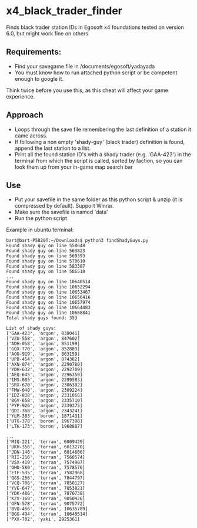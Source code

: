 # x4_black_trader_finder
Finds black trader station IDs in Egosoft x4 foundations
tested on version 6.0, but might work fine on others

## Requirements: 
- Find your savegame file in /documents/egosoft/yadayada
- You must know how to run attached python script or be competent enough to google it.

Think twice before you use this, as this cheat will affect your game experience.

## Approach
- Loops through the save file remembering the last definition of a station it came across. 
- If following a non empty 'shady-guy' (black trader) definition is found, append the last station to a list.
- Print all the found station ID's with a shady trader (e.g. 'GAA-423') in the terminal from which the script is called, sorted by faction, so you can look them up from your in-game map search bar

## Use
- Put your savefile in the same folder as this python script & unzip (it is compressed by default). Support Winrar.
- Make sure the savefile is named 'data' 
- Run the python script

Example in ubuntu terminal:

```
bart@bart-P5820T:~/Downloads$ python3 findShadyGuys.py
Found shady guy on line 558648
Found shady guy on line 563823
Found shady guy on line 569393
Found shady guy on line 570610
Found shady guy on line 583387
Found shady guy on line 586518
...
Found shady guy on line 10640514
Found shady guy on line 10652294
Found shady guy on line 10653467
Found shady guy on line 10656416
Found shady guy on line 10657974
Found shady guy on line 10664483
Found shady guy on line 10668841
Total shady guys found: 353

List of shady guys:
['GAA-423', 'argon', 838041]
['VZU-558', 'argon', 847602]
['ADH-058', 'argon', 851199]
['GQX-770', 'argon', 852889]
['AOO-919', 'argon', 863159]
['UPB-454', 'argon', 874382]
['AXN-074', 'argon', 2290780]
['YDH-632', 'argon', 2292709]
['AEQ-645', 'argon', 2296350]
['IMS-085', 'argon', 2299583]
['SRX-670', 'argon', 2306382]
['FMW-040', 'argon', 2309224]
['IDZ-838', 'argon', 2331056]
['BGV-658', 'argon', 2335710]
['PYP-926', 'argon', 2339375]
['QDI-368', 'argon', 2343241]
['YLM-383', 'boron', 1871431]
['UTG-378', 'boron', 1967398]
['LTK-173', 'boron', 1968887]

...
['MIQ-221', 'terran', 6009429]
['UKH-356', 'terran', 6013270]
['JDN-146', 'terran', 6014806]
['RII-216', 'terran', 7560574]
['VSX-419', 'terran', 7574907]
['OHD-580', 'terran', 7578576]
['ETF-535', 'terran', 7582968]
['QGS-256', 'terran', 7844797]
['VCQ-706', 'terran', 7850127]
['YVE-647', 'terran', 7853821]
['YDK-486', 'terran', 7870738]
['KZV-160', 'terran', 9050926]
['OFN-578', 'terran', 9075772]
['BVQ-466', 'terran', 10635789]
['BGG-494', 'terran', 10640514]
['PXX-702', 'yaki', 2925361]

```





